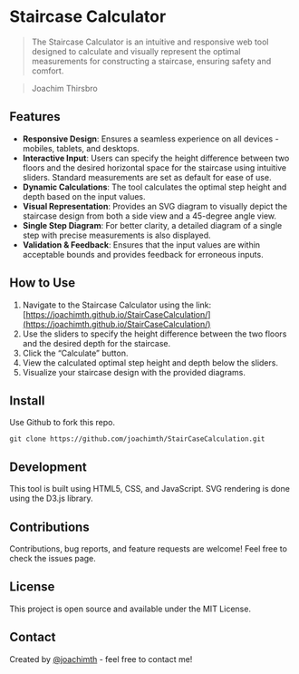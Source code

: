 # Staircase Calculator

> The Staircase Calculator is an intuitive and responsive web tool designed to calculate and visually represent the optimal measurements for constructing a staircase, ensuring safety and comfort.

> Joachim Thirsbro

## Features

- **Responsive Design**: Ensures a seamless experience on all devices - mobiles, tablets, and desktops.
- **Interactive Input**: Users can specify the height difference between two floors and the desired horizontal space for the staircase using intuitive sliders. Standard measurements are set as default for ease of use.
- **Dynamic Calculations**: The tool calculates the optimal step height and depth based on the input values.
- **Visual Representation**: Provides an SVG diagram to visually depict the staircase design from both a side view and a 45-degree angle view.
- **Single Step Diagram**: For better clarity, a detailed diagram of a single step with precise measurements is also displayed.
- **Validation & Feedback**: Ensures that the input values are within acceptable bounds and provides feedback for erroneous inputs.

## How to Use

1. Navigate to the Staircase Calculator using the link: [https://joachimth.github.io/StairCaseCalculation/](https://joachimth.github.io/StairCaseCalculation/)
2. Use the sliders to specify the height difference between the two floors and the desired depth for the staircase.
3. Click the “Calculate” button.
4. View the calculated optimal step height and depth below the sliders.
5. Visualize your staircase design with the provided diagrams.

## Install
Use Github to fork this repo.
```
git clone https://github.com/joachimth/StairCaseCalculation.git
```

## Development

This tool is built using HTML5, CSS, and JavaScript. SVG rendering is done using the D3.js library.

## Contributions

Contributions, bug reports, and feature requests are welcome! Feel free to check the issues page.

## License

This project is open source and available under the MIT License.

## Contact

Created by [@joachimth](https://github.com/joachimth) - feel free to contact me!
